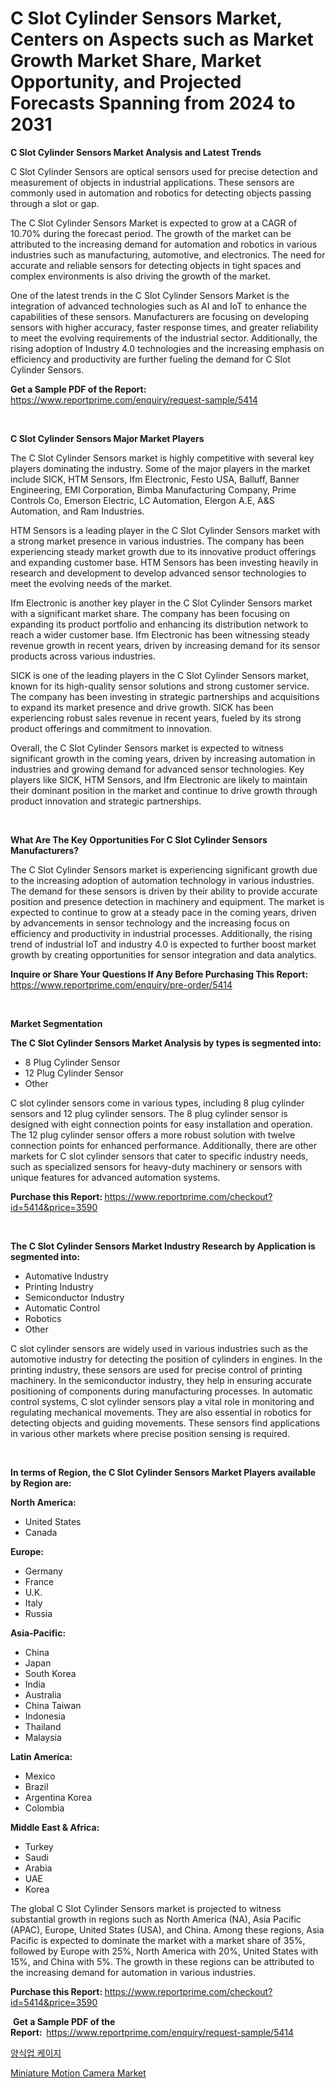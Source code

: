 <p><h1>C Slot Cylinder Sensors Market, Centers on Aspects such as Market Growth Market Share, Market Opportunity, and Projected Forecasts Spanning from 2024 to 2031</h1></p><p><strong>C Slot Cylinder Sensors Market Analysis and Latest Trends</strong></p>
<p><p>C Slot Cylinder Sensors are optical sensors used for precise detection and measurement of objects in industrial applications. These sensors are commonly used in automation and robotics for detecting objects passing through a slot or gap.</p><p>The C Slot Cylinder Sensors Market is expected to grow at a CAGR of 10.70% during the forecast period. The growth of the market can be attributed to the increasing demand for automation and robotics in various industries such as manufacturing, automotive, and electronics. The need for accurate and reliable sensors for detecting objects in tight spaces and complex environments is also driving the growth of the market.</p><p>One of the latest trends in the C Slot Cylinder Sensors Market is the integration of advanced technologies such as AI and IoT to enhance the capabilities of these sensors. Manufacturers are focusing on developing sensors with higher accuracy, faster response times, and greater reliability to meet the evolving requirements of the industrial sector. Additionally, the rising adoption of Industry 4.0 technologies and the increasing emphasis on efficiency and productivity are further fueling the demand for C Slot Cylinder Sensors.</p></p>
<p><strong>Get a Sample PDF of the Report:&nbsp;</strong> <a href="https://www.reportprime.com/enquiry/request-sample/5414">https://www.reportprime.com/enquiry/request-sample/5414</a></p>
<p>&nbsp;</p>
<p><strong>C Slot Cylinder Sensors Major Market Players</strong></p>
<p><p>The C Slot Cylinder Sensors market is highly competitive with several key players dominating the industry. Some of the major players in the market include SICK, HTM Sensors, Ifm Electronic, Festo USA, Balluff, Banner Engineering, EMI Corporation, Bimba Manufacturing Company, Prime Controls Co, Emerson Electric, LC Automation, Elergon A.E, A&S Automation, and Ram Industries.</p><p>HTM Sensors is a leading player in the C Slot Cylinder Sensors market with a strong market presence in various industries. The company has been experiencing steady market growth due to its innovative product offerings and expanding customer base. HTM Sensors has been investing heavily in research and development to develop advanced sensor technologies to meet the evolving needs of the market.</p><p>Ifm Electronic is another key player in the C Slot Cylinder Sensors market with a significant market share. The company has been focusing on expanding its product portfolio and enhancing its distribution network to reach a wider customer base. Ifm Electronic has been witnessing steady revenue growth in recent years, driven by increasing demand for its sensor products across various industries.</p><p>SICK is one of the leading players in the C Slot Cylinder Sensors market, known for its high-quality sensor solutions and strong customer service. The company has been investing in strategic partnerships and acquisitions to expand its market presence and drive growth. SICK has been experiencing robust sales revenue in recent years, fueled by its strong product offerings and commitment to innovation.</p><p>Overall, the C Slot Cylinder Sensors market is expected to witness significant growth in the coming years, driven by increasing automation in industries and growing demand for advanced sensor technologies. Key players like SICK, HTM Sensors, and Ifm Electronic are likely to maintain their dominant position in the market and continue to drive growth through product innovation and strategic partnerships.</p></p>
<p>&nbsp;</p>
<p><strong>What Are The Key Opportunities For C Slot Cylinder Sensors Manufacturers?</strong></p>
<p><p>The C Slot Cylinder Sensors market is experiencing significant growth due to the increasing adoption of automation technology in various industries. The demand for these sensors is driven by their ability to provide accurate position and presence detection in machinery and equipment. The market is expected to continue to grow at a steady pace in the coming years, driven by advancements in sensor technology and the increasing focus on efficiency and productivity in industrial processes. Additionally, the rising trend of industrial IoT and industry 4.0 is expected to further boost market growth by creating opportunities for sensor integration and data analytics.</p></p>
<p><strong>Inquire or Share Your Questions If Any Before Purchasing This Report:</strong> <a href="https://www.reportprime.com/enquiry/pre-order/5414">https://www.reportprime.com/enquiry/pre-order/5414</a></p>
<p>&nbsp;</p>
<p><strong>Market Segmentation</strong></p>
<p><strong>The C Slot Cylinder Sensors Market Analysis by types is segmented into:</strong></p>
<p><ul><li>8 Plug Cylinder Sensor</li><li>12 Plug Cylinder Sensor</li><li>Other</li></ul></p>
<p><p>C slot cylinder sensors come in various types, including 8 plug cylinder sensors and 12 plug cylinder sensors. The 8 plug cylinder sensor is designed with eight connection points for easy installation and operation. The 12 plug cylinder sensor offers a more robust solution with twelve connection points for enhanced performance. Additionally, there are other markets for C slot cylinder sensors that cater to specific industry needs, such as specialized sensors for heavy-duty machinery or sensors with unique features for advanced automation systems.</p></p>
<p><strong>Purchase this Report:&nbsp;</strong><a href="https://www.reportprime.com/checkout?id=5414&price=3590">https://www.reportprime.com/checkout?id=5414&price=3590</a></p>
<p>&nbsp;</p>
<p><strong>The C Slot Cylinder Sensors Market Industry Research by Application is segmented into:</strong></p>
<p><ul><li>Automative Industry</li><li>Printing Industry</li><li>Semiconductor Industry</li><li>Automatic Control</li><li>Robotics</li><li>Other</li></ul></p>
<p><p>C slot cylinder sensors are widely used in various industries such as the automotive industry for detecting the position of cylinders in engines. In the printing industry, these sensors are used for precise control of printing machinery. In the semiconductor industry, they help in ensuring accurate positioning of components during manufacturing processes. In automatic control systems, C slot cylinder sensors play a vital role in monitoring and regulating mechanical movements. They are also essential in robotics for detecting objects and guiding movements. These sensors find applications in various other markets where precise position sensing is required.</p></p>
<p>&nbsp;</p>
<p><strong>In terms of Region, the C Slot Cylinder Sensors Market Players available by Region are:</strong></p>
<p>
    <p> <strong> North America: </strong>
        <ul>
            <li>United States</li>
            <li>Canada</li>
        </ul>
        </p> 
    <p> <strong> Europe: </strong>
        <ul>
            <li>Germany</li>
            <li>France</li>
            <li>U.K.</li>
            <li>Italy</li>
            <li>Russia</li>
        </ul>
        </p> 
    <p> <strong> Asia-Pacific: </strong>
        <ul>
            <li>China</li>
            <li>Japan</li>
            <li>South Korea</li>
            <li>India</li>
            <li>Australia</li>
            <li>China Taiwan</li>
            <li>Indonesia</li>
            <li>Thailand</li>
            <li>Malaysia</li>
        </ul>
        </p> 
    <p> <strong> Latin America: </strong>
        <ul>
            <li>Mexico</li>
            <li>Brazil</li>
            <li>Argentina Korea</li>
            <li>Colombia</li>
        </ul>
        </p> 
    <p> <strong> Middle East & Africa: </strong>
        <ul>
            <li>Turkey</li>
            <li>Saudi</li>
            <li>Arabia</li>
            <li>UAE</li>
            <li>Korea</li>
        </ul>
    </p>
    </p>
<p><p>The global C Slot Cylinder Sensors market is projected to witness substantial growth in regions such as North America (NA), Asia Pacific (APAC), Europe, United States (USA), and China. Among these regions, Asia Pacific is expected to dominate the market with a market share of 35%, followed by Europe with 25%, North America with 20%, United States with 15%, and China with 5%. The growth in these regions can be attributed to the increasing demand for automation in various industries.</p></p>
<p><strong>Purchase this Report: </strong><a href="https://www.reportprime.com/checkout?id=5414&price=3590">https://www.reportprime.com/checkout?id=5414&price=3590</a></p>
<p>&nbsp;<strong>Get a Sample PDF of the Report:&nbsp;&nbsp;</strong><a href="https://www.reportprime.com/enquiry/request-sample/5414">https://www.reportprime.com/enquiry/request-sample/5414</a></p>
<p><strong></strong></p>
<p><p><a href="https://medium.com/@derrickmafrks96745/%EC%88%98%EC%82%B0%EC%96%91%EC%8B%9D-%EC%9A%A9%EC%96%B4-%EC%A2%85%EA%B3%BC-%EC%98%88%EC%B8%A1-2024%EB%85%84%EB%B6%80%ED%84%B0-2031%EB%85%84%EA%B9%8C%EC%A7%80-%EC%97%90-%EB%8C%80%ED%95%9C-%EC%84%B8%EA%B3%84-%EC%82%B0%EC%97%85-%EC%A0%84%EB%A7%9D%EC%9D%84-%EB%B6%84%EC%84%9D%ED%95%A9%EB%8B%88%EB%8B%A4-36415adde0e4">양식업 케이지</a></p><p><a href="https://github.com/RichRobinson5/Market-Research-Report-List-4/blob/main/miniature-motion-camera-market.md">Miniature Motion Camera Market</a></p></p>